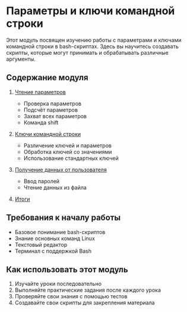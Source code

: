 # Параметры и ключи командной строки

Этот модуль посвящен изучению работы с параметрами и ключами командной строки в bash-скриптах. Здесь вы научитесь создавать скрипты, которые могут принимать и обрабатывать различные аргументы.

## Содержание модуля

1. [Чтение параметров](./01_reading_parameters.md)
   - Проверка параметров
   - Подсчёт параметров
   - Захват всех параметров
   - Команда shift

2. [Ключи командной строки](./02_command_line_keys.md)
   - Различение ключей и параметров
   - Обработка ключей со значениями
   - Использование стандартных ключей

3. [Получение данных от пользователя](./03_user_input.md)
   - Ввод паролей
   - Чтение данных из файла

4. [Итоги](./04_summary.md)

## Требования к началу работы

- Базовое понимание bash-скриптов
- Знание основных команд Linux
- Текстовый редактор
- Терминал с поддержкой Bash

## Как использовать этот модуль

1. Изучайте уроки последовательно
2. Выполняйте практические задания после каждого урока
3. Проверяйте свои знания с помощью тестов
4. Создавайте свои скрипты для закрепления материала 